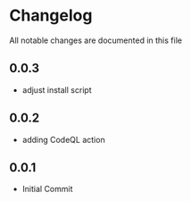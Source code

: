 # Changelog

All notable changes are documented in this file


## 0.0.3

- adjust install script

## 0.0.2

- adding CodeQL action

## 0.0.1

- Initial Commit
